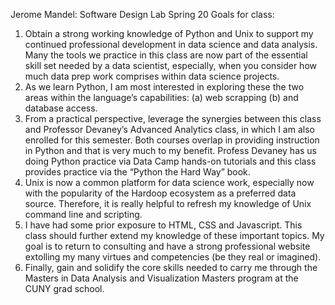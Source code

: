 Jerome Mandel:   Software Design Lab Spring 20
Goals for class:
1.	Obtain a strong working knowledge of Python and Unix to support my continued professional development in data science and data analysis. Many the tools we practice in this class are now part of the essential skill set needed by a data scientist, especially, when you consider how much  data prep work comprises within  data science projects.
2.	As we learn Python, I am most interested in exploring these the two areas within the language’s capabilities: (a) web scrapping (b) and database access.
3.	From a practical perspective, leverage the synergies between this class and Professor Devaney’s Advanced Analytics class, in which I am also enrolled for this semester. Both courses overlap in providing instruction in Python and that is very much to my benefit. Profess Devaney has us doing Python practice via Data Camp hands-on tutorials and this class provides practice via the “Python the Hard Way” book.
4.	Unix is now a common platform for data science work, especially now with the popularity of the Hardoop ecosystem as a preferred data source.  Therefore, it is really helpful to refresh my knowledge of Unix command line and scripting. 
5.	I have had some prior exposure to HTML, CSS and Javascript. This class should further extend my knowledge of these important topics. My goal is to return to consulting and have a strong professional website extolling my many virtues and competencies (be they real or imagined). 
6.	Finally, gain and solidify the core skills needed to carry me through the Masters in Data Analysis and Visualization Masters program at the CUNY grad school.
